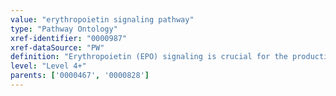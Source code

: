 ```yaml
---
value: "erythropoietin signaling pathway"
type: "Pathway Ontology"
xref-identifier: "0000987"
xref-dataSource: "PW"
definition: "Erythropoietin (EPO) signaling is crucial for the production of blood cell or erythropoiesis and also plays important roles in wound healing and responses to neural injury. EPO is a glycoprotein hormone and also a cytokine whose receptor belongs to type I cytokine receptor. The pathway engages the Jak-Stat intracellular cascade."
level: "Level 4+"
parents: ['0000467', '0000828']
---
```

